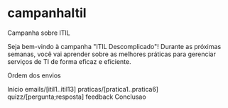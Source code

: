# campanhaItil
Campanha sobre ITIL

Seja bem-vindo à campanha "ITIL Descomplicado"! Durante as próximas semanas, você vai aprender sobre as melhores práticas para gerenciar serviços de TI de forma eficaz e eficiente.

Ordem dos envios

Início
  emails/[itil1..itil13]
  praticas/[pratica1..pratica6]
  quizz/[pergunta;resposta]
  feedback
Conclusao
